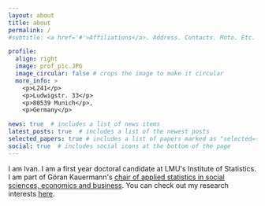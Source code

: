 ```yaml
---
layout: about
title: about
permalink: /
#subtitle: <a href='#'>Affiliations</a>. Address. Contacts. Moto. Etc.

profile:
  align: right
  image: prof_pic.JPG
  image_circular: false # crops the image to make it circular
  more_info: >
    <p>L241</p>
    <p>Ludwigstr. 33</p> 
    <p>80539 Munich</p>,
    <p>Germany</p>

news: true  # includes a list of news items
latest_posts: true  # includes a list of the newest posts
selected_papers: true # includes a list of papers marked as "selected={true}"
social: true  # includes social icons at the bottom of the page
---
```


I am Ivan. I am a first year doctoral candidate at LMU's Institute of Statistics. I am part of Göran Kauermann's [chair of applied statistics in social sciences, economics and business](https://www.en.wisostat.statistik.uni-muenchen.de/index.html). You can check out my research interests [here](/cv/#academic-interests).
